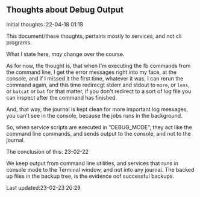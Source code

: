 Thoughts about Debug Output
--------------------------------------------

Initial thoughts :22-04-18 01:18

This document/these thoughts, pertains mostly to services,
and not cli programs.

What I state here, *may* change over the course.

As for now, the thought is, that when I'm executing the fb
commands from the command line, I get the error messages
right into my face, at the console, and if I missed it the
first time, whatever it was, I can rerun the command again,
and this time redirecgt stderr and stdout to `more`, or
`less`, or `batcat` or `bat` for that matter, if you don't 
redirect to a sort of log file you can inspect after the
command has finished.

And, that way, the journal is kept clean for more important
log messages, you can't see in the console, because the jobs
runs in the background.

So, when service scripts are executed in "DEBUG_MODE", they
act like the command line commands, and sends output to the
console, and not to the journal.

The conclusion of this: 23-02-22

We keep output from command line utilities, and services
that runs in console mode to the Terminal window, and not
into any journal. The backed up files in the backup tree,
is the evidence oof successful backups.

  Last updated:23-02-23 20:29

